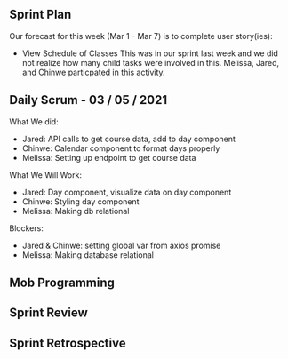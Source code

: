 ## Sprint Plan
Our forecast for this week (Mar 1 - Mar 7) is to complete user story(ies):
- View Schedule of Classes
This was in our sprint last week and we did not realize how many child tasks were involved 
in this. Melissa, Jared, and Chinwe particpated in this activity.

## Daily Scrum - 03 / 05 / 2021
What We did:
- Jared: API calls to get course data, add to day component
- Chinwe: Calendar component to format days properly
- Melissa: Setting up endpoint to get course data 

What We Will Work:
- Jared: Day component, visualize data on day component
- Chinwe: Styling day component
- Melissa: Making db relational

Blockers:
- Jared & Chinwe: setting global var from axios promise
- Melissa: Making database relational

## Mob Programming 


## Sprint Review

## Sprint Retrospective